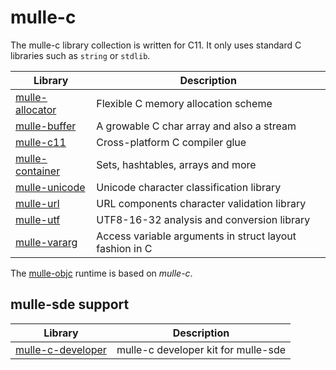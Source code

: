 # mulle-c

The mulle-c library collection is written for C11. It only uses
standard C libraries such as `string` or `stdlib`.

Library                                     | Description
--------------------------------------------|----------------------
[mulle-allocator](//github.com/mulle-c/mulle-allocator) | Flexible C memory allocation scheme
[mulle-buffer](//github.com/mulle-c/mulle-buffer)       | A growable C char array and also a stream
[mulle-c11](//github.com/mulle-c/mulle-c11)             | Cross-platform C compiler glue
[mulle-container](//github.com/mulle-c/mulle-container) | Sets, hashtables, arrays and more 
[mulle-unicode](//github.com/mulle-c/mulle-utf)         | Unicode character classification library
[mulle-url](//github.com/mulle-c/mulle-utf)             | URL components character validation library
[mulle-utf](//github.com/mulle-c/mulle-utf)             | UTF8-16-32 analysis and conversion library
[mulle-vararg](//github.com/mulle-c/mulle-vararg)       | Access variable arguments in struct layout fashion in C

The [mulle-objc](//mulle-objc.github.io) runtime is based on *mulle-c*.

## mulle-sde support

Library                                          | Description
-------------------------------------------------|----------------------
[mulle-c-developer](//github.com/mulle-c/mulle-c-developer)  | mulle-c developer kit for mulle-sde 


